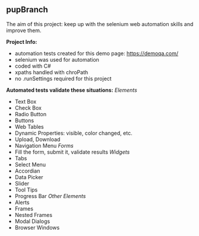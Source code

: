 ## pupBranch
The aim of this project: keep up with the selenium web automation skills and improve them.

**Project Info:**
- automation tests created for this demo page: https://demoqa.com/
- selenium was used for automation
- coded with C#
- xpaths handled with chroPath
- no .runSettings required for this project

**Automated tests validate these situations:**
*Elements*
- Text Box
- Check Box
- Radio Button
- Buttons
- Web Tables
- Dynamic Properties: visible, color changed, etc.
- Upload, Download
- Navigation Menu
*Forms*
- Fill the form, submit it, validate results
*Widgets*
- Tabs
- Select Menu
- Accordian
- Data Picker
- Slider
- Tool Tips
- Progress Bar
*Other Elements*
- Alerts
- Frames
- Nested Frames
- Modal Dialogs
- Browser Windows
